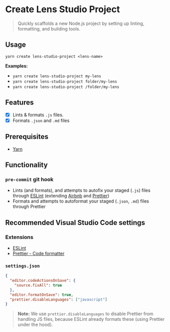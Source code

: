 # Create Lens Studio Project

> Quickly scaffolds a new Node.js project by setting up linting, formatting, and building tools.

## Usage

```shell
yarn create lens-studio-project <lens-name>
```

**Examples:**

- `yarn create lens-studio-project my-lens`
- `yarn create lens-studio-project folder/my-lens`
- `yarn create lens-studio-project /folder/my-lens`

## Features

- [x] Lints & formats `.js` files.
- [x] Formats `.json` and `.md` files

## Prerequisites

- [Yarn](https://yarnpkg.com/)

## Functionality

### `pre-commit` git hook

- Lints (and formats), and attempts to autofix your staged (`.js`) files through [ESLint](https://eslint.org/) (extending [Airbnb](https://github.com/airbnb/javascript#readme) and [Prettier](https://prettier.io/))
- Formats and attempts to autoformat your staged (`.json`, `.md`) files through Prettier

## Recommended Visual Studio Code settings

### Extensions

- [ESLint](https://marketplace.visualstudio.com/items?itemName=dbaeumer.vscode-eslint)
- [Prettier - Code formatter](https://marketplace.visualstudio.com/items?itemName=esbenp.prettier-vscode)

### `settings.json`

```json
{
  "editor.codeActionsOnSave": {
    "source.fixAll": true
  },
  "editor.formatOnSave": true,
  "prettier.disableLanguages": ["javascript"]
}
```

> **Note:** We use `prettier.disableLanguages` to disable Prettier from handling JS files, because ESLint already formats these (using Prettier under the hood).
